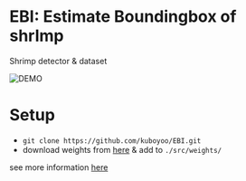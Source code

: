 # EBI: Estimate Boundingbox of shrImp
Shrimp detector &amp; dataset

![DEMO]( "DEMO")

# Setup
- `git clone https://github.com/kuboyoo/EBI.git`
- download weights from [here](https://drive.google.com/drive/folders/19Q-U7rg3Jd0hTHHW8wx6CIYtHPxLfeiE?usp=sharing) & add to `./src/weights/`

see more information [here](https://github.com/kuboyoo/EBI/blob/master/src/README.md)
